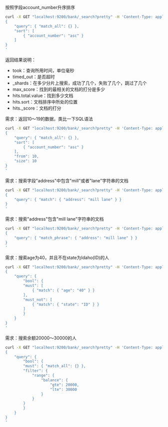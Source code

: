 按照字段account_number升序排序

```bash
curl -X GET "localhost:9200/bank/_search?pretty" -H 'Content-Type: application/json' -d'
{
    "query": { "match_all": {} },
    "sort": [
        { "account_number": "asc" }
    ]
}
'
```

返回结果说明：

- took：查询所用时间，单位毫秒
- timed_out：是否超时
- _shards：在多少分片上搜索，成功了几个，失败了几个，跳过了几个
- max_score：找到的最相关的文档的打分是多少
- hits.total.value：找到多少文档
- hits.sort：文档排序中所处的位置
- hits._score：文档的打分

需求：返回10～19的数据，类比一下SQL语法

```bash
curl -X GET "localhost:9200/bank/_search?pretty" -H 'Content-Type: application/json' -d'
{
    "query": { "match_all": {} },
    "sort": [
        { "account_number": "asc" }
    ],
    "from": 10,
    "size": 10
}
'
```

需求：搜索字段"address"中包含"mill"或者"lane"字符串的文档

```bash
curl -X GET "localhost:9200/bank/_search?pretty" -H 'Content-Type: application/json' -d'
{
    "query": { "match": { "address": "mill lane" } }
}
'
```

需求：搜索"address"包含"mill lane"字符串的文档

```bash
curl -X GET "localhost:9200/bank/_search?pretty" -H 'Content-Type: application/json' -d'
{
    "query": { "match_phrase": { "address": "mill lane" } }
}
'
```

需求：搜索age为40，并且不在state为Idaho(ID)的人

```bash
curl -X GET "localhost:9200/bank/_search?pretty" -H 'Content-Type: application/json' -d'
{
    "query": {
        "bool": {
        "must": [
            { "match": { "age": "40" } }
        ],
        "must_not": [
            { "match": { "state": "ID" } }
        ]
        }
    }
}
'
```

需求：搜索余额20000～30000的人

```bash
curl -X GET "localhost:9200/bank/_search?pretty" -H 'Content-Type: application/json' -d'
{
    "query": {
        "bool": {
        "must": { "match_all": {} },
        "filter": {
            "range": {
                "balance": {
                    "gte": 20000,
                    "lte": 30000
                }
            }
        }
        }
    }
}
'
```